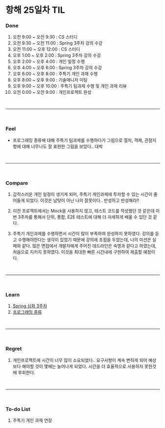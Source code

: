 # 항해 25일차 TIL

 ### Done
 1) 오전 9:00 ~ 오전 9:30 : CS 스터디
 2) 오전 9:30 ~ 오전 11:00 : Spring 3주차 강의 수강
 3) 오전 11:00 ~ 오후 12:00 : CS 스터디
 4) 오후 1:00 ~ 오후 2:00 : Spring 3주차 강의 수강
 5) 오후 2:00 ~ 오후 4:00 : 개인 일정 수행
 6) 오후 4:00 ~ 오후 6:00 : Spring 3주차 강의 수강
 7) 오후 6:00 ~ 오후 8:00 : 주특기 개인 과제 수행
 8) 오후 8:00 ~ 오후 9:00 : 기술매니저 미팅
 9) 오후 9:00 ~ 오후 10:00 : 주특기 팀과제 수행 및 개인 과제 리뷰
 10) 오전 0:00 ~ 오전 9:00 : 개인프로젝트 완성
<br />
<hr>
<br />

### Feel
  - 프로그래밍 종류에 대해 주특기 팀과제를 수행하다가 그림으로 절차, 객체, 관점지향에 대해 너무나도 잘 표현한 그림을 보았다.. 대박

<br />
<hr>
<br />

### Compare
  1. 갑작스러운 개인 일정이 생기게 되어, 주특기 개인과제에 투자할 수 있는 시간이 줄어들게 되었다. 이것은 남탓이 아닌 나의 잘못이다.. 반성하고 반성해라!!
  
  2. 이전 프로젝트에서는 Mock을 사용하지 않고, 테스트 코드를 작성했던 것 같은데 이번 3주차를 통해서 단위, 통합, E2E 테스트에 대해 더 자세하게 배울 수 있던 것 같다.

  3. 주특기 개인과제를 수행하면서 시간이 많이 부족하여 완성하지 못하였다. 강의를 듣고 수행해야한다는 생각이 있었기 때문에 강의에 초점을 두었는데, 나의 미션은 실패와 같다. 많은 면접에서 개발자에게 주어진 데드라인은 숙명과 같다고 하였는데, 처음으로 지키지 못하였다. 이것을 최대한 빠른 시간내에 구현하여 제출할 예정이다.

<br />
<hr>
<br />

### Learn
  1. [Spring 심화 3주차](https://to-be-a-artist.tistory.com/122)
  2. [프로그래밍 종류](https://github.com/bang-star/TIL/blob/main/programming/programming_type.md)
  
<br />
<hr>
<br />

### Regret 
  1. 개인프로젝트에 시간이 너무 많이 소요되었다.. 요구사항이 계속 변하게 되어 예상보다 해야할 것이 몇배는 늘어나게 되었다. 시간을 더 효율적으로 사용하지 못한것에 후회한다.
   
<br />
<hr>
<br />

### To-do List 
  1. 주특기 개인 과제 연장
